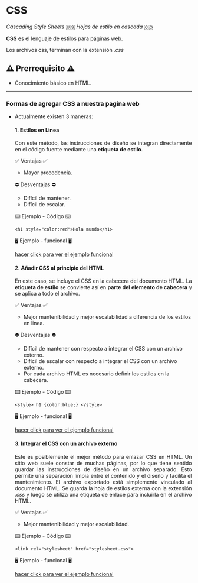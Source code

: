 # CSS

*Cascading Style Sheets* 🇺🇸 *Hojas de estilo en cascada* 🇨🇴

**CSS** es el lenguaje de estilos para páginas web.

Los archivos css, terminan con la extensión *.css*

## ⚠️ Prerrequisito ⚠️ ##

* Conocimiento básico en HTML.

----

### Formas de agregar CSS a nuestra pagina web ###

* Actualmente existen 3 maneras:

    #### 1. Estilos en Linea ####
    <p align="justify">Con este método, las instrucciones de diseño se integran directamente en el código fuente mediante una <strong>etiqueta de estilo</strong>.</p>
  
    ✅ Ventajas ✅
    * Mayor precedencia.

    ⛔ Desventajas ⛔
    * Difícil de mantener.
    * Difícil de escalar.

    ⌨️ Ejemplo - Código ⌨️
  
    `<h1 style="color:red">Hola mundo</h1>`

    🖥️ Ejemplo - funcional 🖥️

    [hacer click para ver el ejemplo funcional](https://plnkr.co/edit/UCKMjlHXfDqx9Vjs?open=lib%2Fscript.js)

    #### 2. Añadir CSS al principio del HTML ####
    <p align="justify">En este caso, se incluye el CSS en la cabecera del documento HTML. La <strong>etiqueta de estilo</strong> se convierte así en <strong>parte del elemento de cabecera</strong> y se aplica a todo el archivo.</p>
  
    ✅ Ventajas ✅
    * Mejor mantenibilidad y mejor escalabilidad a diferencia de los estilos en linea.

    ⛔ Desventajas ⛔
    * Difícil de mantener con respecto a integrar el CSS con un archivo externo.
    * Difícil de escalar con respecto a integrar el CSS con un archivo externo.
    * Por cada archivo HTML es necesario definir los estilos en la cabecera.

    ⌨️ Ejemplo - Código ⌨️
  
    `<style>
       h1 {color:blue;}
     </style>`

    🖥️ Ejemplo - funcional 🖥️

    [hacer click para ver el ejemplo funcional](https://plnkr.co/edit/jdVXUSwgpkdEjAg7?open=lib%2Fscript.js)

  #### 3. Integrar el CSS con un archivo externo ####
    <p align="justify">Este es posiblemente el mejor método para enlazar CSS en HTML. Un sitio web suele constar de muchas páginas, por lo que tiene sentido guardar las instrucciones de diseño en un archivo separado. Esto permite una separación limpia entre el contenido y el diseño y facilita el mantenimiento. El archivo exportado está simplemente vinculado al documento HTML. Se guarda la hoja de estilos externa con la extensión <i>.css</i> y luego se utiliza una etiqueta de enlace para incluirla en el archivo HTML.</p>
  
    ✅ Ventajas ✅
    * Mejor mantenibilidad y mejor escalabilidad.

    ⌨️ Ejemplo - Código ⌨️
  
    `<link rel="stylesheet" href="stylesheet.css">`

    🖥️ Ejemplo - funcional 🖥️

    [hacer click para ver el ejemplo funcional](https://plnkr.co/edit/TIJyaQOYRB9X7Hr4?open=lib%2Fscript.js)
